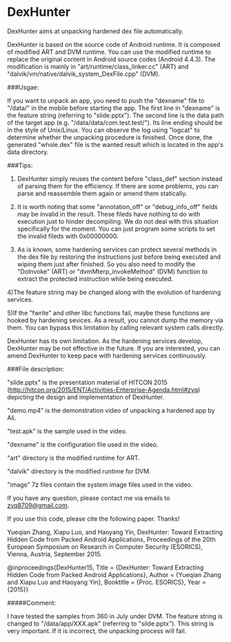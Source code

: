 # DexHunter
DexHunter aims at unpacking hardened dex file automatically.

DexHunter is based on the source code of Android runtime. It is composed of modified ART and DVM runtime. You can use the modified runtime to replace the original content in Android source codes (Android 4.4.3). The modification is mainly in "art/runtime/class_linker.cc" (ART) and "dalvik/vm/native/dalvik_system_DexFile.cpp" (DVM).

###Usgae:

If you want to unpack an app, you need to push the "dexname" file to "/data/" in the mobile before starting the app. The first line in "dexname" is the feature string (referring to "slide.pptx"). The second line is the data path of the target app (e.g. "/data/data/com.test.test/"). Its line ending should be in the style of Unix/Linux. You can observe the log using "logcat" to determine whether the unpacking procedure is finished. Once done, the generated "whole.dex" file is the wanted result which is located in the app's data directory.

###Tips:

1) DexHunter simply reuses the content before "class_def" section instead of parsing them for the efficiency. If there are some problems, you can parse and reassemble them again or amend them statically.

2) It is worth noting that some "annotation_off" or "debug_info_off" fields may be invalid in the result. These fileds have nothing to do with execution just to hinder decompiling. We do not deal with this situation specifically for the moment. You can just program some scripts to set the invalid fileds with 0x00000000. 

3) As is known, some hardening services can protect several methods in the dex file by restoring the instructions just before being executed and wiping them just after finished. So you also need to modify the "DoInvoke" (ART) or "dvmMterp_invokeMethod" (DVM) function to extract the protected instruction while being executed.

4)The feature string may be changed along with the evolution of hardening services.

5)If the "fwrite" and other libc functions fail, maybe these functions are hooked by hardening sevices. As a result, you cannot dump the memory via them. You can bypass this limitation by calling relevant system calls directly.

DexHunter has its own limitation. As the hardening services develop, DexHunter may be not effective in the future. If you are interested, you can amend DexHunter to keep pace with hardening services continuously.

###File description:

"slide.pptx" is the presentation material of HITCON 2015 (http://hitcon.org/2015/ENT/Activities-Enterprise-Agenda.html#zyq) depicting the design and implementation of DexHunter.

"demo.mp4" is the demonstration video of unpacking a hardened app by Ali.

"test.apk" is the sample used in the video.

"dexname" is the configuration file used in the video.

"art" directory is the modified runtime for ART.

"dalvik" directory is the modified runtime for DVM.

"image" 7z files contain the system image files used in the video.

If you have any question, please contact me via emails to zyq8709@gmail.com.

If you use this code, please cite the following paper. Thanks!

Yueqian Zhang, Xiapu Luo, and Haoyang Yin, DexHunter: Toward Extracting Hidden Code from Packed Android Applications, Proceedings of the 20th European Symposium on Research in Computer Security (ESORICS), Vienna, Austria, September 2015.

@inproceedings{DexHunter15,
Title = {DexHunter: Toward Extracting Hidden Code from Packed Android Applications},
Author = {Yueqian Zhang and Xiapu Luo and Haoyang Yin},
Booktitle = {Proc. ESORICS},
Year = {2015}}

#####Comment: 

I have tested the samples from 360 in July under DVM. The feature string is changed to "/data/app/XXX.apk" (referring to "silde.pptx"). This string is very important. If it is incorrect, the unpacking process will fail.
